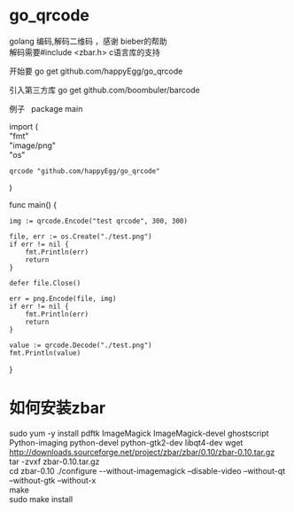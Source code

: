 # go_qrcode
golang 编码,解码二维码 ，感谢 bieber的帮助  
解码需要#include <zbar.h> c语言库的支持

开始要 go get github.com/happyEgg/go_qrcode  

引入第三方库 go get github.com/boombuler/barcode  

例子  
package main  

import (  
	"fmt"  
	"image/png"  
	"os"  

	qrcode "github.com/happyEgg/go_qrcode"
)

func main() {  

	img := qrcode.Encode("test qrcode", 300, 300)

	file, err := os.Create("./test.png")
	if err != nil {  
		fmt.Println(err)  
		return  
	}

	defer file.Close()  

	err = png.Encode(file, img)  
	if err != nil {  
		fmt.Println(err)  
		return  
	}

	value := qrcode.Decode("./test.png")  
	fmt.Println(value)
}

# 如何安装zbar
sudo yum -y install pdftk ImageMagick ImageMagick-devel ghostscript Python-imaging python-devel python-gtk2-dev libqt4-dev 
wget http://downloads.sourceforge.net/project/zbar/zbar/0.10/zbar-0.10.tar.gz  
tar -zvxf zbar-0.10.tar.gz  
cd zbar-0.10
./configure --without-imagemagick –disable-video –without-qt –without-gtk –without-x   
make  
sudo make install  

